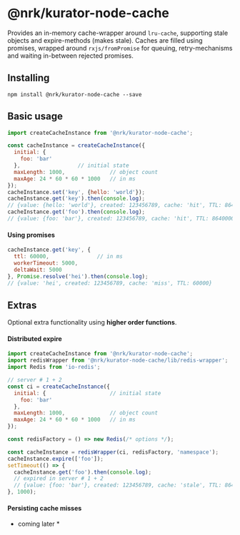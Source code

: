 # @nrk/kurator-node-cache
Provides an in-memory cache-wrapper around `lru-cache`, supporting stale objects and expire-methods (makes stale). Caches are filled using promises, wrapped around `rxjs/fromPromise` for queuing, retry-mechanisms and waiting in-between rejected promises.

## Installing

```
npm install @nrk/kurator-node-cache --save
```

## Basic usage
```js
import createCacheInstance from '@nrk/kurator-node-cache';

const cacheInstance = createCacheInstance({
  initial: {
    foo: 'bar'
  },                  // initial state
  maxLength: 1000,              // object count
  maxAge: 24 * 60 * 60 * 1000   // in ms
});
cacheInstance.set('key', {hello: 'world'});
cacheInstance.get('key').then(console.log);
// {value: {hello: 'world'}, created: 123456789, cache: 'hit', TTL: 86400000}
cacheInstance.get('foo').then(console.log);
// {value: {foo: 'bar'}, created: 123456789, cache: 'hit', TTL: 86400000}
```

#### Using promises
```js
cacheInstance.get('key', {
  ttl: 60000,               // in ms
  workerTimeout: 5000,
  deltaWait: 5000
}, Promise.resolve('hei').then(console.log);
// {value: 'hei', created: 123456789, cache: 'miss', TTL: 60000}
```

## Extras
Optional extra functionality using **higher order functions**.

#### Distributed expire
```js
import createCacheInstance from '@nrk/kurator-node-cache';
import redisWrapper from '@nrk/kurator-node-cache/lib/redis-wrapper';
import Redis from 'io-redis';

// server # 1 + 2
const ci = createCacheInstance({
  initial: {                    // initial state
    foo: 'bar'
  },                  
  maxLength: 1000,              // object count
  maxAge: 24 * 60 * 60 * 1000   // in ms
});

const redisFactory = () => new Redis(/* options */);

const cacheInstance = redisWrapper(ci, redisFactory, 'namespace');
cacheInstance.expire(['foo']);
setTimeout(() => {
  cacheInstance.get('foo').then(console.log);
  // expired in server # 1 + 2
  // {value: {foo: 'bar'}, created: 123456789, cache: 'stale', TTL: 86400000}
}, 1000);
```

#### Persisting cache misses
* coming later *
